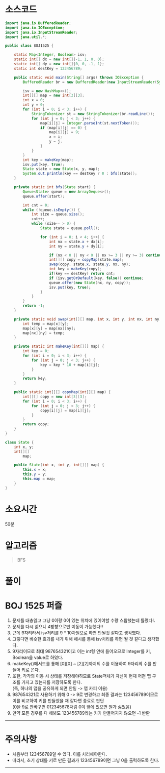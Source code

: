 # 소스코드

```Java
import java.io.BufferedReader;
import java.io.IOException;
import java.io.InputStreamReader;
import java.util.*;

public class BOJ1525 {

    static Map<Integer, Boolean> isv;
    static int[] dx = new int[]{-1, 1, 0, 0};
    static int[] dy = new int[]{0, 0, -1, 1};
    static int destKey = 123456789;

    public static void main(String[] args) throws IOException {
        BufferedReader br = new BufferedReader(new InputStreamReader(System.in));

        isv = new HashMap<>();
        int[][] map = new int[3][3];
        int x = 0;
        int y = 0;
        for (int i = 0; i < 3; i++) {
            StringTokenizer st = new StringTokenizer(br.readLine());
            for (int j = 0; j < 3; j++) {
                map[i][j] = Integer.parseInt(st.nextToken());
                if (map[i][j] == 0) {
                    map[i][j] = 9;
                    x = i;
                    y = j;
                }
            }
        }
        int key = makeKey(map);
        isv.put(key, true);
        State state = new State(x, y, map);
        System.out.println(key == destKey ? 0 : bfs(state));
    }

    private static int bfs(State start) {
        Queue<State> queue = new ArrayDeque<>();
        queue.offer(start);

        int cnt = 0;
        while (!queue.isEmpty()) {
            int size = queue.size();
            cnt++;
            while (size-- > 0) {
                State state = queue.poll();

                for (int i = 0; i < 4; i++) {
                    int nx = state.x + dx[i];
                    int ny = state.y + dy[i];

                    if (nx < 0 || ny < 0 || nx >= 3 || ny >= 3) continue;
                    int[][] copy = copyMap(state.map);
                    swap(copy, state.x, state.y, nx, ny);
                    int key = makeKey(copy);
                    if(key == destKey) return cnt;
                    if (isv.getOrDefault(key, false)) continue;
                    queue.offer(new State(nx, ny, copy));
                    isv.put(key, true);
                }
            }
        }
        return -1;
    }

    private static void swap(int[][] map, int x, int y, int nx, int ny) {
        int temp = map[x][y];
        map[x][y] = map[nx][ny];
        map[nx][ny] = temp;
    }

    private static int makeKey(int[][] map) {
        int key = 0;
        for (int i = 0; i < 3; i++) {
            for (int j = 0; j < 3; j++) {
                key = key * 10 + map[i][j];
            }
        }
        return key;
    }

    public static int[][] copyMap(int[][] map) {
        int[][] copy = new int[3][3];
        for (int i = 0; i < 3; i++) {
            for (int j = 0; j < 3; j++) {
                copy[i][j] = map[i][j];
            }
        }
        return copy;
    }
}

class State {
    int x, y;
    int[][]
        map;

    public State(int x, int y, int[][] map) {
        this.x = x;
        this.y = y;
        this.map = map;
    }
}
```

# 소요시간

50분

# 알고리즘

> BFS

# 풀이

# BOJ 1525 퍼즐

1. 문제를 대충읽고 그냥 0이랑 0이 있는 위치에 있어야할 수랑 스왑했는데 틀렸다!.
2. 문제를 다시 읽으니 4방향으로만 이동이 가능했다!!
3. 근데 9자리라서 isv처리를 9 \* 10차원으로 하면 안될것 같다고 생각했다.
4. 그렇다면 비슷한 효과를 내기 위해 해시를 통해 isv처리를 하면 될 것 같다고 생각했다.
5. 9자리이므로 최대 987654321이고 이는 int형 안에 들어오므로 Integer를 키, Boolean을 value로 하였다.
6. makeKey()메서드를 통해 [0][0] ~ [2][2]까지의 수를 이용하여 9자리의 수를 만들어 키로 쓴다.
7. 또한, 각각의 이동 시 상태를 저장해야하므로 State객체가 자신이 현재 어떤 맵 구조를 가지고 있는지를 저장하도록 한다.  
   (즉, 하나의 맵을 공유하게 되면 안됨 -> 맵 카피 이용)
8. 987654321로 사용하기 위해 0 -> 9로 변경하고 최종 결과는 123456789이므로 이를 비교하여 키를 만들었을 때 같다면 종료로 판단  
   (0을 9로 안바꾸면 012345678처럼 0이 앞에 있으면 뭔가 싫었음)
9. 만약 모든 경우를 다 해봐도 123456789라는 키가 만들어지지 않으면 -1 반환

---

# 주의사항

- 처음부터 123456789일 수 있다. 이를 처리해야한다.
- 따라서, 초기 상태를 키로 만든 결과가 123456789이면 그냥 0을 출력하도록 한다.

---
